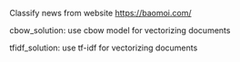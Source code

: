 Classify news from website https://baomoi.com/

cbow_solution: use cbow model for vectorizing documents

tfidf_solution: use tf-idf for vectorizing documents
